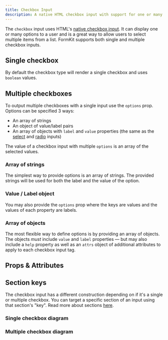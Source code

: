 ```yaml
---
title: Checkbox Input
description: A native HTML checkbox input with support for one or many nested options elements.
---
```


<InputPageHero title="Checkbox"></InputPageHero>

The `checkbox` input uses HTML's [native checkbox input](https://developer.mozilla.org/en-US/docs/Web/HTML/Element/input/checkbox). It can display one or many options to a user and is a great way to allow users to select multiple items from a list. FormKit supports both single and multiple checkbox inputs.

## Single checkbox

By default the checkbox type will render a single checkbox and uses `boolean` values.

<example
name="Checkbox input"
file="/_content/examples/checkbox-single/checkbox-single.vue"></example>

## Multiple checkboxes

To output multiple checkboxes with a single input use the `options` prop. Options can be specified 3 ways:

- An array of strings
- An object of value/label pairs
- An array of objects with `label` and `value` properties (the same as the [select](/inputs/select) and [radio](/inputs/radio) inputs)

The value of a checkbox input with multiple `options` is an array of the selected values.

### Array of strings

The simplest way to provide options is an array of strings. The provided strings will be used for both the label and the value of the option.

<example
name="Checkbox input"
file="/_content/examples/checkbox-strings/checkbox-strings.vue"></example>

### Value / Label object

You may also provide the `options` prop where the keys are values and the values of each property are labels.

<example
name="Checkbox input"
file="/_content/examples/checkbox-object/checkbox-object.vue"></example>

### Array of objects

The most flexible way to define options is by providing an array of objects. The objects _must_ include `value` and `label` properties — but may also include a `help` property as well as an `attrs` object of additional attributes to apply to each checkbox input tag.

<example
name="Checkbox input"
file="/_content/examples/checkbox-objects/checkbox-objects.vue"></example>

## Props & Attributes

<reference-table :without="['prefix-icon', 'suffix-icon']" input="checkbox" :data="[
  {prop: 'decorator-icon', type: 'String', default: '’’', description: 'Specifies <a href=&quot;/plugins/icons&quot;>an icon</a> to put in the <code>decoratorIcon</code> section. Shows when the checkbox is checked. Defaults to the <code>checkboxDecorator</code> icon.'},
  {prop: 'options', type: 'Array/Object', default: '[]', description: 'An object of value/label pairs or an array of strings, or an array of objects that <em>must</em> contain a label and value property.'}, { prop: 'on-value', type: 'any', default: 'true', description: 'The value when the checkbox is checked (single checkboxes only).'},
  { prop: 'off-value', type: 'any', default: 'false', description: 'The value when the checkbox is unchecked (single checkboxes only).'}]">
</reference-table>

## Section keys

The checkbox input has a different construction depending on if it's a single or multiple checkbox. You can target a specific section of an input using that section's "key". Read more about sections [here](/essentials/inputs#sections).

### Single checkbox diagram

<div>
  <formkit-input-diagram
    class="input-diagram--checkbox checkbox-single"
    :schema="[
        {
          name: 'outer',
          position: 'right',
          children: [
            {
              name: 'wrapper',
              position: 'right',
              children: [
                {
                  name: 'inner',
                  children: [
                    {
                      name: 'prefix',
                    },
                    {
                      name: 'input',
                    },
                    {
                      name: 'decorator',
                      children: [
                        {
                          name: 'decoratorIcon',
                          content: '✅',
                        }
                      ]
                    },
                    {
                      name: 'suffix'
                    },
                  ]
                },
                {
                  name: 'label',
                  content: 'I would like a free t-shirt',
                  position: 'right',
                  class: 'center-vert'
                },
              ]
            },
            {
              name: 'help',
              content: 'We will send a free-shirt if you have this box selected.',
              position: 'right'
            },
            {
              name: 'messages',
              position: 'right',
              children: [
                {
                  name: 'message',
                  content: 'You must make a selection.',
                  position: 'right'
                }
              ]
            }
          ]
        }
      ]"
  >
  </formkit-input-diagram>
</div>


### Multiple checkbox diagram

<div>
  <formkit-input-diagram
    class="input-diagram--checkbox checkbox-multiple"
    :schema="[
      {
        name: 'outer',
        children: [
          {
            name: 'fieldset',
            children: [
              {
                name: 'legend',
                content: 'Topics',
                class: 'margin-collapse',
                position: 'right',
              },
              {
                name: 'help',
                content: 'Choose the topics you`d like to learn this year.',
                position: 'right',
              },
              {
                name: 'options',
                position: 'right',
                children: [
                  {
                    name: 'option',
                    position: 'right',
                    children: [
                      {
                        name: 'wrapper',
                        position: 'right',
                        children: [
                          {
                            name: 'inner',
                            children: [
                              {
                                name: 'prefix',
                              },
                              {
                                name: 'input',
                              },
                              {
                                name: 'decorator',
                                children: [
                                  {
                                    name: 'decoratorIcon',
                                    content: '✅',
                                  }
                                ]
                              },
                              {
                                name: 'suffix',
                              },
                            ]
                          },
                          {
                            name: 'label',
                            content: 'Gardening',
                            position: 'right',
                            class: 'margin-standard center-vert'
                          }
                        ]
                      },
                      {
                        name: 'optionHelp',
                        content: 'We`ll be studying soil, plants, and seasons.',
                        position: 'right',
                      },
                    ]
                  }
                ]
              }
            ]
          },
          {
              name: 'messages',
              position: 'right',
              children: [
                {
                  name: 'message',
                  content: 'You must make a selection.',
                  position: 'right',
                }
              ]
            }
        ]
      }
    ]"
  >
  </formkit-input-diagram>
</div>

<reference-table type="sectionKeys" primary="section-key" :without="['prefixIcon', 'suffixIcon']" :data="[
  {'section-key': 'decorator', description: 'Responsible for the element immediately following the input element — usually used for styling custom checkboxes.'},
  {'section-key': 'decoratorIcon', description: 'An element containing the decorator icon.'},
  {'section-key': 'legend', description: 'Responsible for the fieldset’s legend element.'},
  {'section-key': 'fieldset', description: 'Responsible for the fieldset when multiple options are available.'},
  {'section-key': 'option', description: 'Responsible for the wrapper around each item in the options.'},
  {'section-key': 'options', description: 'Responsible for the wrapper element around all of the option items.'}]">
</reference-table>
